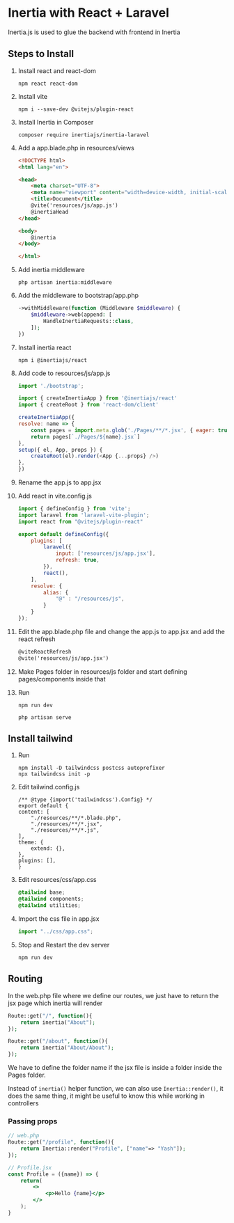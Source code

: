 # Inertia with React + Laravel

Inertia.js is used to glue the backend with frontend in Inertia

## Steps to Install

1. Install react and react-dom

    ```shell
    npm react react-dom
    ```

2. Install vite

    ```shell
    npm i --save-dev @vitejs/plugin-react
    ```

3. Install Inertia in Composer

    ```shell
    composer require inertiajs/inertia-laravel
    ```

4. Add a app.blade.php in resources/views

    ```html
    <!DOCTYPE html>
    <html lang="en">

    <head>
        <meta charset="UTF-8">
        <meta name="viewport" content="width=device-width, initial-scale=1.0">
        <title>Document</title>
        @vite('resources/js/app.js')
        @inertiaHead
    </head>

    <body>
        @inertia
    </body>

    </html>
    ```

5. Add inertia middleware

    ```shell
    php artisan inertia:middleware
    ```

6. Add the middleware to bootstrap/app.php

    ```php
    ->withMiddleware(function (Middleware $middleware) {
        $middleware->web(append: [
            HandleInertiaRequests::class,
        ]);
    })
    ```

7. Install inertia react

    ```shell
    npm i @inertiajs/react
    ```

8. Add code to resources/js/app.js

    ```js
    import './bootstrap';

    import { createInertiaApp } from '@inertiajs/react'
    import { createRoot } from 'react-dom/client'

    createInertiaApp({
    resolve: name => {
        const pages = import.meta.glob('./Pages/**/*.jsx', { eager: true })
        return pages[`./Pages/${name}.jsx`]
    },
    setup({ el, App, props }) {
        createRoot(el).render(<App {...props} />)
    },
    })
    ```

9. Rename the app.js to app.jsx

10. Add react in vite.config.js

    ```js
    import { defineConfig } from 'vite';
    import laravel from 'laravel-vite-plugin';
    import react from "@vitejs/plugin-react"

    export default defineConfig({
        plugins: [
            laravel({
                input: ['resources/js/app.jsx'],
                refresh: true,
            }),
            react(),
        ],
        resolve: {
            alias: {
                "@" : "/resources/js",
            }
        }
    });
    ```

11. Edit the app.blade.php file and change the app.js to app.jsx and add the react refresh

    ```html
    @viteReactRefresh
    @vite('resources/js/app.jsx')
    ```

12. Make Pages folder in resources/js folder and start defining pages/components inside that

13. Run 

    ```shell
    npm run dev
    ```

    ```shell
    php artisan serve
    ```

## Install tailwind

1. Run 

    ```shell
    npm install -D tailwindcss postcss autoprefixer
    npx tailwindcss init -p
    ```

2. Edit tailwind.config.js

    ```shell
    /** @type {import('tailwindcss').Config} */
    export default {
    content: [
        "./resources/**/*.blade.php",
        "./resources/**/*.jsx",
        "./resources/**/*.js",
    ],
    theme: {
        extend: {},
    },
    plugins: [],
    }
    ```

3. Edit resources/css/app.css

    ```css
    @tailwind base;
    @tailwind components;
    @tailwind utilities;
    ```

4. Import the css file in app.jsx

    ```jsx
    import "../css/app.css";
    ```

5. Stop and Restart the dev server

    ```shell
    npm run dev
    ```

## Routing

In the web.php file where we define our routes, we just have to return the jsx page which inertia will render


```php
Route::get("/", function(){
    return inertia("About");
});

Route::get("/about", function(){
    return inertia("About/About");
});
```

We have to define the folder name if the jsx file is inside a folder inside the Pages folder.

Instead of `inertia()` helper function, we can also use `Inertia::render()`, it does the same thing, it might be useful to know this while working in controllers

### Passing props

```php
// web.php
Route::get("/profile", function(){
    return Inertia::render("Profile", ["name"=> "Yash"]);
});
```

```jsx
// Profile.jsx
const Profile = ({name}) => {
    return(
        <>
            <p>Hello {name}</p>
        </>
    );
}
```